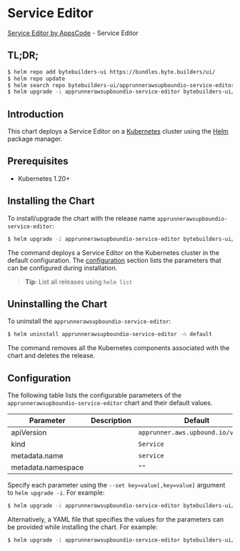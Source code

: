 # Service Editor

[Service Editor by AppsCode](https://byte.builders) - Service Editor

## TL;DR;

```bash
$ helm repo add bytebuilders-ui https://bundles.byte.builders/ui/
$ helm repo update
$ helm search repo bytebuilders-ui/apprunnerawsupboundio-service-editor --version=v0.4.18
$ helm upgrade -i apprunnerawsupboundio-service-editor bytebuilders-ui/apprunnerawsupboundio-service-editor -n default --create-namespace --version=v0.4.18
```

## Introduction

This chart deploys a Service Editor on a [Kubernetes](http://kubernetes.io) cluster using the [Helm](https://helm.sh) package manager.

## Prerequisites

- Kubernetes 1.20+

## Installing the Chart

To install/upgrade the chart with the release name `apprunnerawsupboundio-service-editor`:

```bash
$ helm upgrade -i apprunnerawsupboundio-service-editor bytebuilders-ui/apprunnerawsupboundio-service-editor -n default --create-namespace --version=v0.4.18
```

The command deploys a Service Editor on the Kubernetes cluster in the default configuration. The [configuration](#configuration) section lists the parameters that can be configured during installation.

> **Tip**: List all releases using `helm list`

## Uninstalling the Chart

To uninstall the `apprunnerawsupboundio-service-editor`:

```bash
$ helm uninstall apprunnerawsupboundio-service-editor -n default
```

The command removes all the Kubernetes components associated with the chart and deletes the release.

## Configuration

The following table lists the configurable parameters of the `apprunnerawsupboundio-service-editor` chart and their default values.

|     Parameter      | Description |                    Default                    |
|--------------------|-------------|-----------------------------------------------|
| apiVersion         |             | <code>apprunner.aws.upbound.io/v1beta1</code> |
| kind               |             | <code>Service</code>                          |
| metadata.name      |             | <code>service</code>                          |
| metadata.namespace |             | <code>""</code>                               |


Specify each parameter using the `--set key=value[,key=value]` argument to `helm upgrade -i`. For example:

```bash
$ helm upgrade -i apprunnerawsupboundio-service-editor bytebuilders-ui/apprunnerawsupboundio-service-editor -n default --create-namespace --version=v0.4.18 --set apiVersion=apprunner.aws.upbound.io/v1beta1
```

Alternatively, a YAML file that specifies the values for the parameters can be provided while
installing the chart. For example:

```bash
$ helm upgrade -i apprunnerawsupboundio-service-editor bytebuilders-ui/apprunnerawsupboundio-service-editor -n default --create-namespace --version=v0.4.18 --values values.yaml
```
